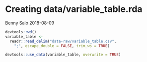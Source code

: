Creating data/variable\_table.rda
================
Benny Salo
2018-08-09

``` r
devtools::wd()
variable_table <- 
  readr::read_delim("data-raw/variable_table.csv", 
    ";", escape_double = FALSE, trim_ws = TRUE)

devtools::use_data(variable_table, overwrite = TRUE)
```
